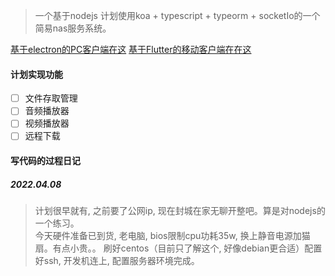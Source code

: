 > 一个基于nodejs 计划使用koa + typescript + typeorm + socketIo的一个简易nas服务系统。   

[基于electron的PC客户端在这](#)
[基于Flutter的移动客户端在在这](#)

#### 计划实现功能  

- [ ] 文件存取管理  
- [ ] 音频播放器
- [ ] 视频播放器
- [ ] 远程下载

#### 写代码的过程日记  

##### 2022.04.08 
> 计划很早就有, 之前要了公网ip, 现在封城在家无聊开整吧。算是对nodejs的一个练习。  
今天硬件准备已到货, 老电脑, bios限制cpu功耗35w, 换上静音电源加猫扇。有点小贵。。
刷好centos（目前只了解这个, 好像debian更合适）配置好ssh, 开发机连上, 配置服务器环境完成。